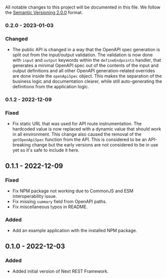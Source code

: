 All notable changes to this project will be documented in this file.
We follow the [Semantic Versioning 2.0.0](http://semver.org/) format.

### 0.2.0 - 2023-01-03

### Changed

- The public API is changed in a way that the OpenAPI spec generation is split out from the input/output validation. The validation is now done with `input` and `output` keywords within the `defineEndpoints` handler, that generates a minimal OpenAPI spec out of the contents of the input and output definitions and all other OpenAPI generation-related overrides are done inside the `openApiSpec` object. This makes the separation of the business logic and documentation clearer, while still auto-generating the definitions from the application logic.

### 0.1.2 - 2022-12-09

### Fixed

- Fix static URL that was used for API route instrumentation. The hardcoded value is now replaced with a dynamic value that should work in all environment. This change also caused the removal of the `getOpenApiSpec` function from the API. This is considered to be an API-breaking change but the early versions are not considered to be in use yet so it's safe to include it here.

## 0.1.1 - 2022-12-09

### Fixed

- Fix NPM package not working due to CommonJS and ESM interoperability issue.
- Fix missing `summary` field from OpenAPI paths.
- Fix miscellaneous typos in README.

### Added

- Add an example application with the installed NPM package.

## 0.1.0 - 2022-12-03

### Added

- Added initial version of Next REST Framework.
